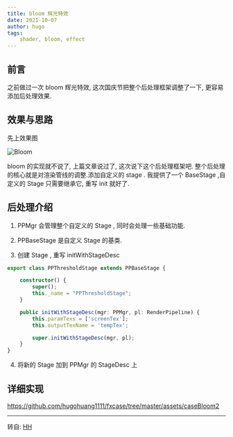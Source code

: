```yaml
---
title: bloom 辉光特效
date: 2021-10-07
author: hugo
tags:
    shader, bloom, effect
---
```


## 前言

之前做过一次 bloom 辉光特效, 这次国庆节把整个后处理框架调整了一下, 更容易添加后处理效果.

## 效果与思路

先上效果图

![Bloom](@assets/202110/bloom2.png)

bloom 的实现就不说了, 上篇文章说过了, 这次说下这个后处理框架吧.
整个后处理的核心就是对渲染管线的调整.添加自定义的 stage . 我提供了一个 BaseStage ,自定义的 Stage 只需要继承它, 重写 init 就好了.

## 后处理介绍

1. PPMgr 会管理整个自定义的 Stage , 同时会处理一些基础功能.

2. PPBaseStage 是自定义 Stage 的基类.

3. 创建 Stage , 重写 initWithStageDesc

```typescript
export class PPThresholdStage extends PPBaseStage {

    constructor() {
        super();
        this._name = "PPThresholdStage";
    }

    public initWithStageDesc(mgr: PPMgr, pl: RenderPipeline) {
        this.paramTexs = ['screenTex'];
        this.outputTexName = 'tempTex';

        super.initWithStageDesc(mgr, pl);
    }
}
```

4. 将新的 Stage 加到 PPMgr 的 StageDesc 上


## 详细实现

https://github.com/hugohuang1111/fxcase/tree/master/assets/caseBloom2


---
转自: [HH](http://www.hugohuang.xyz/)

